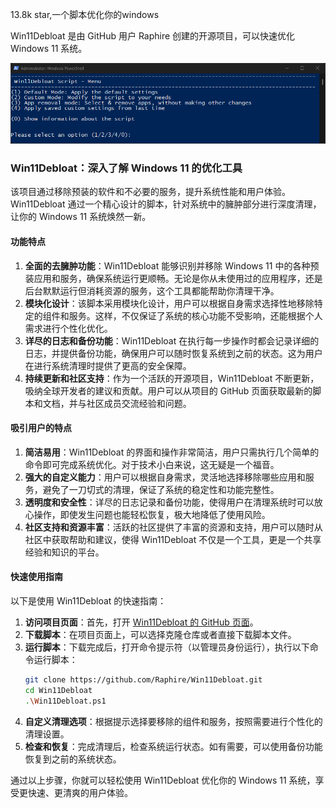 13.8k star,一个脚本优化你的windows

Win11Debloat 是由 GitHub 用户 Raphire 创建的开源项目，可以快速优化 Windows 11 系统。

![](image.png)

### Win11Debloat：深入了解 Windows 11 的优化工具

该项目通过移除预装的软件和不必要的服务，提升系统性能和用户体验。Win11Debloat 通过一个精心设计的脚本，针对系统中的臃肿部分进行深度清理，让你的 Windows 11 系统焕然一新。

#### 功能特点
1. **全面的去臃肿功能**：Win11Debloat 能够识别并移除 Windows 11 中的各种预装应用和服务，确保系统运行更顺畅。无论是你从未使用过的应用程序，还是后台默默运行但消耗资源的服务，这个工具都能帮助你清理干净。
2. **模块化设计**：该脚本采用模块化设计，用户可以根据自身需求选择性地移除特定的组件和服务。这样，不仅保证了系统的核心功能不受影响，还能根据个人需求进行个性化优化。
3. **详尽的日志和备份功能**：Win11Debloat 在执行每一步操作时都会记录详细的日志，并提供备份功能，确保用户可以随时恢复系统到之前的状态。这为用户在进行系统清理时提供了更高的安全保障。
4. **持续更新和社区支持**：作为一个活跃的开源项目，Win11Debloat 不断更新，吸纳全球开发者的建议和贡献。用户可以从项目的 GitHub 页面获取最新的脚本和文档，并与社区成员交流经验和问题。

#### 吸引用户的特点
1. **简洁易用**：Win11Debloat 的界面和操作非常简洁，用户只需执行几个简单的命令即可完成系统优化。对于技术小白来说，这无疑是一个福音。
2. **强大的自定义能力**：用户可以根据自身需求，灵活地选择移除哪些应用和服务，避免了一刀切式的清理，保证了系统的稳定性和功能完整性。
3. **透明度和安全性**：详尽的日志记录和备份功能，使得用户在清理系统时可以放心操作，即使发生问题也能轻松恢复，极大地降低了使用风险。
4. **社区支持和资源丰富**：活跃的社区提供了丰富的资源和支持，用户可以随时从社区中获取帮助和建议，使得 Win11Debloat 不仅是一个工具，更是一个共享经验和知识的平台。

#### 快速使用指南
以下是使用 Win11Debloat 的快速指南：

1. **访问项目页面**：首先，打开 [Win11Debloat 的 GitHub 页面](https://github.com/Raphire/Win11Debloat)。
2. **下载脚本**：在项目页面上，可以选择克隆仓库或者直接下载脚本文件。
3. **运行脚本**：下载完成后，打开命令提示符（以管理员身份运行），执行以下命令运行脚本：
   ```sh
   git clone https://github.com/Raphire/Win11Debloat.git
   cd Win11Debloat
   .\Win11Debloat.ps1
   ```
4. **自定义清理选项**：根据提示选择要移除的组件和服务，按照需要进行个性化的清理设置。
5. **检查和恢复**：完成清理后，检查系统运行状态。如有需要，可以使用备份功能恢复到之前的系统状态。

通过以上步骤，你就可以轻松使用 Win11Debloat 优化你的 Windows 11 系统，享受更快速、更清爽的用户体验。